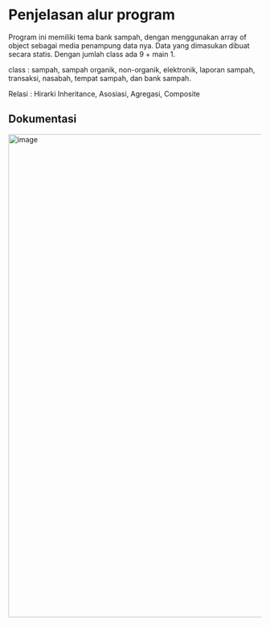 # Penjelasan alur program
Program ini memiliki tema bank sampah, dengan menggunakan array of object sebagai media penampung data nya. 
Data yang dimasukan dibuat secara statis. Dengan jumlah class ada 9 + main 1.

class :
sampah, sampah organik, non-organik, elektronik, laporan sampah, transaksi, nasabah, tempat sampah, dan bank sampah.

Relasi :
Hirarki Inheritance, Asosiasi, Agregasi, Composite

## Dokumentasi
<img width="1127" height="962" alt="image" src="https://github.com/user-attachments/assets/154c82f4-a423-467d-955b-b506579fc297" />
